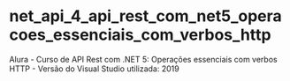 # net_api_4_api_rest_com_net5_operacoes_essenciais_com_verbos_http
Alura - Curso de API Rest com .NET 5: Operações essenciais com verbos HTTP - Versão do Visual Studio utilizada: 2019
